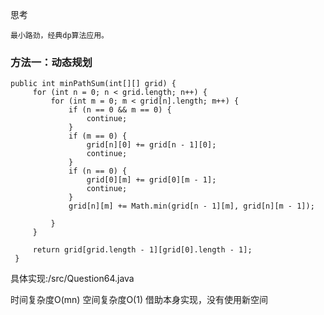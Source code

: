 思考

    最小路劲，经典dp算法应用。
    
### 方法一：动态规划

~~~
public int minPathSum(int[][] grid) {
     for (int n = 0; n < grid.length; n++) {
         for (int m = 0; m < grid[n].length; m++) {
             if (n == 0 && m == 0) {
                 continue;
             }
             if (m == 0) {
                 grid[n][0] += grid[n - 1][0];
                 continue;
             }
             if (n == 0) {
                 grid[0][m] += grid[0][m - 1];
                 continue;
             }
             grid[n][m] += Math.min(grid[n - 1][m], grid[n][m - 1]);

         }
     }

     return grid[grid.length - 1][grid[0].length - 1];
 }
~~~

具体实现:/src/Question64.java

时间复杂度O(mn)
空间复杂度O(1) 借助本身实现，没有使用新空间